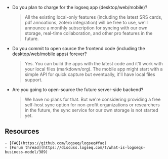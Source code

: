- Do you plan to charge for the logseq app (desktop/web/mobile)?
  > All the existing local-only features (including the latest SRS cards, pdf annoations, zotero integration) will be free to use, we'll announce a monthly subscription for syncing with our own storage, real-time collaboration, and other pro features in the future.
- Do you commit to open source the frontend code (including the desktop/web/mobile apps) forever?
  > Yes. You can build the apps with the latest code and it'll work with your local files (markdown/org). The mobile app might start with a simple API for quick capture but eventually, it'll have local files support.
- Are you going to open-source the future server-side backend?
  > We have no plans for that. But we're considering providing a free self-host sync option for non-profit organizations or researchers in the future, the sync service for our own storage is not started yet.
## Resources
	- [FAQ](https://github.com/logseq/logseq#faq)
	- [Forum thread](https://discuss.logseq.com/t/what-is-logseqs-business-model/389)